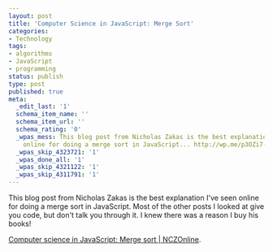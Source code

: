 ```yaml
---
layout: post
title: 'Computer Science in JavaScript: Merge Sort'
categories:
- Technology
tags:
- algorithms
- JavaScript
- programming
status: publish
type: post
published: true
meta:
  _edit_last: '1'
  schema_item_name: ''
  schema_item_url: ''
  schema_rating: '0'
  _wpas_mess: This blog post from Nicholas Zakas is the best explanation I've seen
    online for doing a merge sort in JavaScript... http://wp.me/p3OZi7-op
  _wpas_skip_4323721: '1'
  _wpas_done_all: '1'
  _wpas_skip_4321122: '1'
  _wpas_skip_4311791: '1'
---
```

This blog post from Nicholas Zakas is the best explanation I've seen online for doing a merge sort in JavaScript. Most of the other posts I looked at give you code, but don't talk you through it. I knew there was a reason I buy his books!

<a href="http://www.nczonline.net/blog/2012/10/02/computer-science-and-javascript-merge-sort/">Computer science in JavaScript: Merge sort | NCZOnline</a>.
